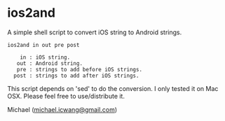ios2and
=======

A simple shell script to convert iOS string to Android strings.

    ios2and in out pre post
    
        in : iOS string.
       out : Android string.
       pre : strings to add before iOS strings.
      post : strings to add after iOS strings.

This script depends on 'sed' to do the conversion. I only tested it on Mac OSX. Please feel free to use/distribute it.


Michael (michael.icwang@gmail.com)
